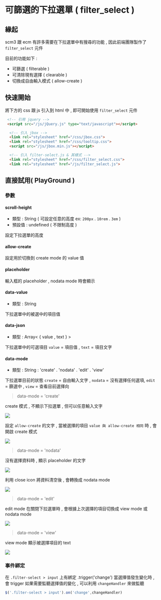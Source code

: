 
# 可篩選的下拉選單 ( filter_select )

## 緣起

scm3 跟 ecm 有許多需要在下拉選單中有搜尋的功能 , 因此前端團隊製作了 `filter_select` 元件

目前的功能如下 : 
- 可篩選 ( filterable )
- 可清除現有選擇 ( clearable )
- 切換成自由輸入模式 ( allow-create )

## 快速開始

將下方的 css 跟 js 引入到 html 中 , 即可開始使用 `filter_select` 元件

```html
 <!-- 引用 jquery -->
 <script src="/js/jQuery.js" type="text/javascript"></script>

  <!-- 引入 jbox -->
  <link rel="stylesheet" href="/css/jbox.css">
  <link rel="stylesheet" href="/css/tooltip.css">
  <script src="/js/jbox.min.js"></script>

  <!-- 引入 filter-select.js & 其樣式 -->
  <link rel="stylesheet" href="/css/filter_select.css">
  <link rel="stylesheet" href="/js/filter_select.js">
```

## 直接試用( PlayGround )

<vuep template="#filter_select"></vuep>

<script v-pre type="text/x-template" id="filter_select">
<style>
    
</style>
<template>
 <div name='select_search_example' 
    class="filter-select" 
    allow-create='@新增' 
    scroll-height='130px' 
    placeholder="Search.." 
    data-value="js" 
    data-json='
          [
            {"value":"@新增","text":"新增 🐈"},
            {"value":"JQuery","text":"JQuery"},
            {"value":"js","text":"JavaScript"},
            {"value":"java","text":"Java"},
            {"value":"Python","text":"python"},
            {"value":"react","text":"React"},
            {"value":"vue","text":"vue"},
            {"value":"go","text":"go"},
            {"value":"c++","text":"C++"},
            {"value":"c#","text":"C#"}
          ]
        '>
    </div>
</template>
<script>
  import filter_select from './js/filter_select.js'

  export default {
    mounted(){
        window.initFilterSelect();
    }
  }
</script>
</script>

### 參數

#### scroll-height

- 類型 : String ( 可設定任意的高度 ex: `200px` . `10rem` . `3em` )
- 預設值 : undefined ( 不限制高度 ) 

設定下拉選單的高度

#### allow-create

設定用於切換到 create mode 的 value 值

#### placeholder

輸入框的 placeholder , nodata mode 時會顯示

#### data-value

- 類型 : String 

下拉選單中的被選中的項目值

#### data-json

- 類型 : Array< { value , text } >  

下拉選單中的可選項目 `value` = 項目值 , `text` = 項目文字 

#### data-mode

- 類型 : String : 'create' . 'nodata' . 'edit' . 'view'

下拉選單目前的狀態  `create` = 自由輸入文字 , `nodata` = 沒有選擇任何選項, `edit` = 篩選中 , `view` = 查看目前選擇向

> data-mode = 'create' 

create 模式 , 不顯示下拉選單 , 但可以任意輸入文字 

![](https://i.imgur.com/YBIlAsl.png)

設定 `allow-create` 的文字 , 當被選擇的項目 `value 與 allow-create 相同` 時 , 會開啟 create 模式

![](https://i.imgur.com/H6ETtBf.gif)

> data-mode = 'nodata'

沒有選擇資料時 , 顯示 placeholder 的文字

![](https://i.imgur.com/frR3dOG.png)

利用 close icon 將資料清空後 , 會轉換成 nodata mode 

![](https://i.imgur.com/Ave9WqR.gif)

> data-mode = 'edit'

edit mode 在關閉下拉選單時 , 會根據上次選擇的項目切換成 view mode 或 nodata mode

![](https://i.imgur.com/WTQPQKt.gif)

> data-mode = 'view'

view mode 顯示被選擇項目的 text

![](https://i.imgur.com/qXfey6I.png)

### 事件綁定

在 `.filter-select > input` 上有綁定 .trigger('change') 當選擇值發生變化時 , 會 trigger
如果需要監聽選擇值的變化 , 可以利用 `changeHandler` 來做監聽

```javascript
$('.filter-select > input').on('change',changeHandler)
```
